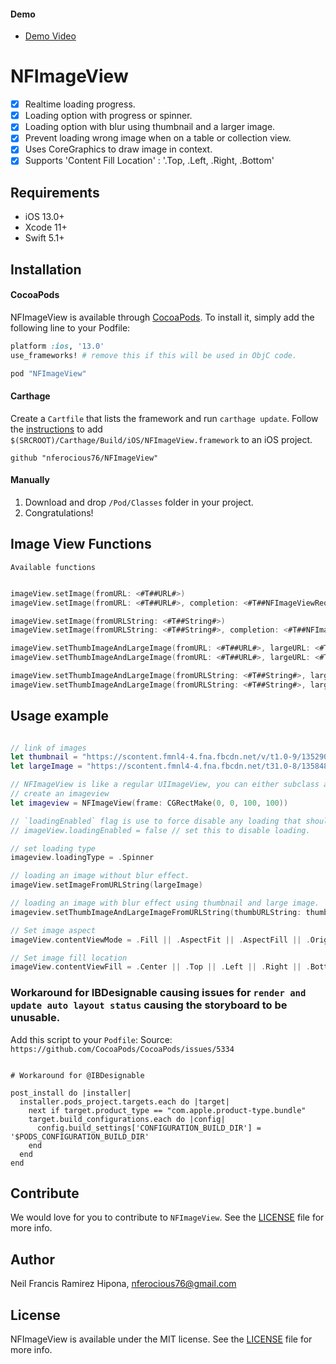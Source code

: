 #### Demo

- [Demo Video](https://youtu.be/6RV-cuQPIvQ)

# NFImageView

- [x] Realtime loading progress.
- [x] Loading option with progress or spinner.
- [x] Loading option with blur using thumbnail and a larger image.
- [x] Prevent loading wrong image when on a table or collection view.
- [x] Uses CoreGraphics to draw image in context.
- [x] Supports 'Content Fill Location' : '.Top, .Left, .Right, .Bottom' 

## Requirements

- iOS 13.0+
- Xcode 11+
- Swift 5.1+

## Installation

#### CocoaPods
NFImageView is available through [CocoaPods](http://cocoapods.org). To install
it, simply add the following line to your Podfile:

```ruby
platform :ios, '13.0'
use_frameworks! # remove this if this will be used in ObjC code.

pod "NFImageView"
```

#### Carthage
Create a `Cartfile` that lists the framework and run `carthage update`. Follow the [instructions](https://github.com/Carthage/Carthage#if-youre-building-for-ios) to add `$(SRCROOT)/Carthage/Build/iOS/NFImageView.framework` to an iOS project.

```
github "nferocious76/NFImageView"
```

#### Manually
1. Download and drop ```/Pod/Classes``` folder in your project.  
2. Congratulations!

## Image View Functions
```Available functions```

```Swift

imageView.setImage(fromURL: <#T##URL#>)
imageView.setImage(fromURL: <#T##URL#>, completion: <#T##NFImageViewRequestCompletion?##NFImageViewRequestCompletion?##(NFImageViewRequestCode, NSError?) -> Void#>)

imageView.setImage(fromURLString: <#T##String#>)
imageView.setImage(fromURLString: <#T##String#>, completion: <#T##NFImageViewRequestCompletion?##NFImageViewRequestCompletion?##(NFImageViewRequestCode, NSError?) -> Void#>)

imageView.setThumbImageAndLargeImage(fromURL: <#T##URL#>, largeURL: <#T##URL#>)
imageView.setThumbImageAndLargeImage(fromURL: <#T##URL#>, largeURL: <#T##URL#>, completion: <#T##NFImageViewRequestCompletion?##NFImageViewRequestCompletion?##(NFImageViewRequestCode, NSError?) -> Void#>)

imageView.setThumbImageAndLargeImage(fromURLString: <#T##String#>, largeURLString: <#T##String#>)
imageView.setThumbImageAndLargeImage(fromURLString: <#T##String#>, largeURLString: <#T##String#>, completion: <#T##NFImageViewRequestCompletion?##NFImageViewRequestCompletion?##(NFImageViewRequestCode, NSError?) -> Void#>)

```

## Usage example

```Swift

// link of images
let thumbnail = "https://scontent.fmnl4-4.fna.fbcdn.net/v/t1.0-9/13529069_10202382982213334_6754953260473113193_n.jpg?oh=28c0f3e751a9177e5ca0afaf23be919e&oe=57F9EEF9"
let largeImage = "https://scontent.fmnl4-4.fna.fbcdn.net/t31.0-8/13584845_10202382982333337_2990050100601729771_o.jpg"

// NFImageView is like a regular UIImageView, you can either subclass a UIImageView in the IB, just set the module to `NFUIKitUtilities` for the IB to read the class.
// create an imageview
let imageview = NFImageView(frame: CGRectMake(0, 0, 100, 100))

// `loadingEnabled` flag is use to force disable any loading that should occur. This will make it load like normal. default to `true`
// imageView.loadingEnabled = false // set this to disable loading.

// set loading type
imageview.loadingType = .Spinner

// loading an image without blur effect.
imageView.setImageFromURLString(largeImage)

// loading an image with blur effect using thumbnail and large image.
imageview.setThumbImageAndLargeImageFromURLString(thumbURLString: thumbnail, largeURLString: largeImage)

// Set image aspect
imageView.contentViewMode = .Fill || .AspectFit || .AspectFill || .OriginalSize

// Set image fill location
imageView.contentViewFill = .Center || .Top || .Left || .Right || .Bottom

```

### Workaround for IBDesignable causing issues for  `render and update auto layout status`  causing the storyboard to be unusable.  

Add this script to your `Podfile`: 
Source: ``https://github.com/CocoaPods/CocoaPods/issues/5334``

```Podfile

# Workaround for @IBDesignable

post_install do |installer|
  installer.pods_project.targets.each do |target|
    next if target.product_type == "com.apple.product-type.bundle"
    target.build_configurations.each do |config|
      config.build_settings['CONFIGURATION_BUILD_DIR'] = '$PODS_CONFIGURATION_BUILD_DIR'
    end
  end
end

```

## Contribute
We would love for you to contribute to `NFImageView`. See the [LICENSE](https://github.com/nferocious76/NFImageView/blob/master/LICENSE) file for more info.

## Author

Neil Francis Ramirez Hipona, nferocious76@gmail.com

## License

NFImageView is available under the MIT license. See the [LICENSE](https://github.com/nferocious76/NFImageView/blob/master/LICENSE) file for more info.

